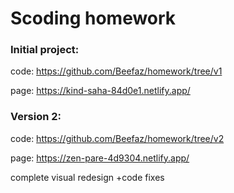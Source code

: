 # Scoding homework

### Initial project:
code: https://github.com/Beefaz/homework/tree/v1

page: https://kind-saha-84d0e1.netlify.app/

### Version 2:
code: https://github.com/Beefaz/homework/tree/v2

page: https://zen-pare-4d9304.netlify.app/

complete visual redesign +code fixes
